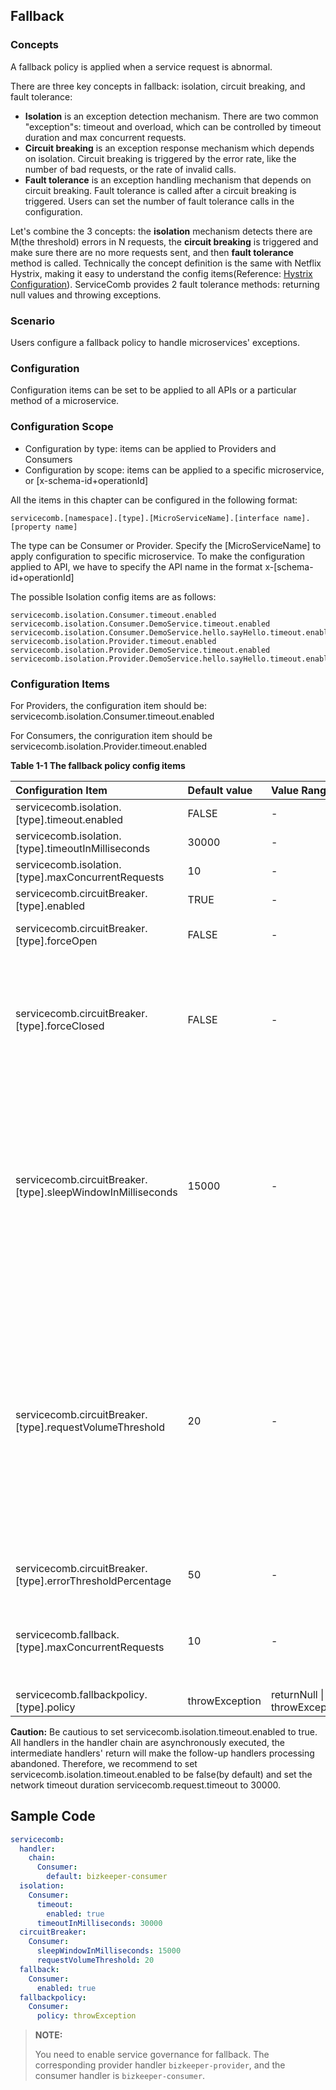 ## Fallback
### Concepts

A fallback policy is applied when a service request is abnormal.

There are three key concepts in fallback: isolation, circuit breaking, and fault tolerance:

* **Isolation** is an exception detection mechanism. There are two common "exception"s: timeout and overload, which can be controlled by timeout duration and max concurrent requests.
* **Circuit breaking** is an exception response mechanism which depends on isolation. Circuit breaking is triggered by the error rate, like the number of bad requests, or the rate of invalid calls.
* **Fault tolerance** is an exception handling mechanism that depends on circuit breaking. Fault tolerance is called after a circuit breaking is triggered. Users can set the number of fault tolerance calls in the configuration.

Let's combine the 3 concepts: the **isolation** mechanism detects there are M(the threshold) errors in N requests, the **circuit breaking** is triggered and make sure there are no more requests sent, and then **fault tolerance** method is called. Technically the concept definition is the same with Netflix Hystrix, making it easy to understand the config items(Reference: [Hystrix Configuration]([https://github.com/Netflix/Hystrix/wiki/Configuration](https://github.com/Netflix/Hystrix/wiki/Configuration))). ServiceComb provides 2 fault tolerance methods: returning null values and throwing exceptions.

### Scenario

Users configure a fallback policy to handle microservices' exceptions.

### Configuration

Configuration items can be set to be applied to all APIs or a particular method of a microservice.

### Configuration Scope

- Configuration by type: items can be applied to Providers and Consumers
- Configuration by scope: items can be applied to a specific microservice, or [x-schema-id+operationId]

All the items in this chapter can be configured in the following format:

```
servicecomb.[namespace].[type].[MicroServiceName].[interface name].[property name]
```

The type can be Consumer or Provider. Specify the [MicroServiceName] to apply configuration to specific microservice. To make the configuration applied to API, we have to specify the API name in the format x-[schema-id+operationId]

The possible Isolation config items are as follows:

```
servicecomb.isolation.Consumer.timeout.enabled
servicecomb.isolation.Consumer.DemoService.timeout.enabled
servicecomb.isolation.Consumer.DemoService.hello.sayHello.timeout.enabled
servicecomb.isolation.Provider.timeout.enabled
servicecomb.isolation.Provider.DemoService.timeout.enabled
servicecomb.isolation.Provider.DemoService.hello.sayHello.timeout.enabled
```



### Configuration Items

For Providers, the configuration item should be: servicecomb.isolation.Consumer.timeout.enabled

For Consumers, the conriguration item should be servicecomb.isolation.Provider.timeout.enabled

**Table 1-1 The fallback policy config items**

| Configuration Item                                   | Default value  | Value Range                   | Required | Description                                                  | Tips                                                         |
| :--------------------------------------------------- | :------------- | :---------------------------- | :------- | :----------------------------------------------------------- | :----------------------------------------------------------- |
| servicecomb.isolation.[type].timeout.enabled                | FALSE          | -                             | No       | Enable timeout detection or not.                             |                                                              |
| servicecomb.isolation.[type].timeoutInMilliseconds          | 30000          | -                             | No       | The timeout duration threshold.                              |                                                              |
| servicecomb.isolation.[type].maxConcurrentRequests          | 10             | -                             | No       | The maximum number of concurrent requests.                   |                                                              |
| servicecomb.circuitBreaker.[type].enabled                   | TRUE           | -                             | No       | Enable circuit breaking or not.                              |                                                              |
| servicecomb.circuitBreaker.[type].forceOpen                 | FALSE          | -                             | No       | Force circuit breaker to be enabled regardless of the number of errors. |                                                              |
| servicecomb.circuitBreaker.[type].forceClosed               | FALSE          | -                             | No       | Force circuit breaker to be disabled.                        | When forceOpen and forceClose are set at the same time, forceOpen will take effect. |
| servicecomb.circuitBreaker.[type].sleepWindowInMilliseconds | 15000          | -                             | No       | How long to recover from a circuit breaking.                 | After the recovery, the number of failures will be reset. Note: If the call fails immediately after a recover, the circuit breaker is triggered immediately again. |
| servicecomb.circuitBreaker.[type].requestVolumeThreshold    | 20             | -                             | No       | The threshold of failed requests within 10 seconds. If the threshold is reached, circuit breaker is triggered. | The 10 seconds duration is splitted evenly into 10 segments for error calculation. The calculation will start after 1 second. So circuit breakers are triggered after at least 1 second. |
| servicecomb.circuitBreaker.[type].errorThresholdPercentage  | 50             | -                             | No       | The threshold of error rate. If the threshold is reached, circuit breaker is triggered. |                                                              |
| servicecomb.fallback.[type].maxConcurrentRequests           | 10             | -                             | No       | The max number of concurrent fallback(specified by servicecomb.fallbackpolicy.policy) calls. When the threshold is reached, the fallback method is not called by return exception directly. |                                                              |
| servicecomb.fallbackpolicy.[type].policy                    | throwException | returnNull \| throwException | No       | The fallback policy when errors occurred.                    |                                                              |

**Caution:** Be cautious to set servicecomb.isolation.timeout.enabled to true. All handlers in the handler chain are asynchronously executed, the intermediate handlers' return will make the follow-up handlers processing abandoned. Therefore, we recommend to set servicecomb.isolation.timeout.enabled to be false(by default) and set the network timeout duration servicecomb.request.timeout to 30000.



## Sample Code

```yaml
servicecomb:
  handler:
    chain:
      Consumer:
        default: bizkeeper-consumer
  isolation:
    Consumer:
      timeout:
        enabled: true
      timeoutInMilliseconds: 30000
  circuitBreaker:
    Consumer:
      sleepWindowInMilliseconds: 15000
      requestVolumeThreshold: 20
  fallback:
    Consumer:
      enabled: true
  fallbackpolicy:
    Consumer:
      policy: throwException
```

> **NOTE:**
>
> You need to enable service governance for fallback. The corresponding provider handler  `bizkeeper-provider`, and the consumer handler is `bizkeeper-consumer`.
